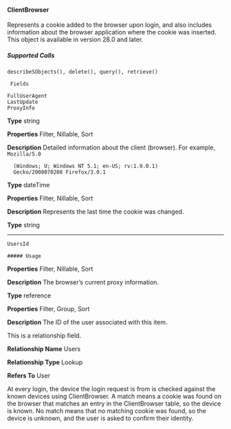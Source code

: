 #### ClientBrowser

Represents a cookie added to the browser upon login, and also includes information about the browser application where the cookie
was inserted. This object is available in version 28.0 and later.

##### Supported Calls
```
describeSObjects(), delete(), query(), retrieve()

 Fields

```
```
FullUserAgent
LastUpdate
ProxyInfo

```

**Type**
string

**Properties**
Filter, Nillable, Sort

**Description**
Detailed information about the client (browser). For example, `Mozilla/5.0`
```
  (Windows; U; Windows NT 5.1; en-US; rv:1.9.0.1)
  Gecko/2008070208 Firefox/3.0.1

```
**Type**
dateTime

**Properties**
Filter, Nillable, Sort

**Description**
Represents the last time the cookie was changed.

**Type**
string


-----

```
UsersId

##### Usage

```

**Properties**
Filter, Nillable, Sort

**Description**
The browser’s current proxy information.

**Type**
reference

**Properties**
Filter, Group, Sort

**Description**
The ID of the user associated with this item.

This is a relationship field.

**Relationship Name**
Users

**Relationship Type**
Lookup

**Refers To**
User


At every login, the device the login request is from is checked against the known devices using ClientBrowser. A match means a cookie
was found on the browser that matches an entry in the ClientBrowser table, so the device is known. No match means that no matching
cookie was found, so the device is unknown, and the user is asked to confirm their identity.
